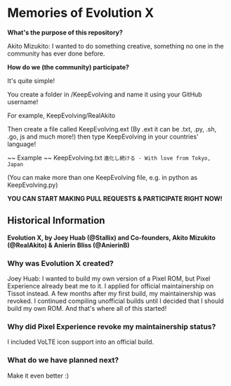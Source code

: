 # Memories of Evolution X

**What's the purpose of this repository?**

Akito Mizukito: I wanted to do something creative, something no one in the community has ever done before.

**How do we (the community) participate?**

It's quite simple!

You create a folder in /KeepEvolving and name it using your GitHub username!

For example, KeepEvolving/RealAkito

Then create a file called KeepEvolving.ext (By .ext it can be .txt, .py, .sh, .go, js and much more!) then type KeepEvolving in your countries' language!

~~ Example ~~
KeepEvolving.txt
`進化し続ける - With love from Tokyo, Japan`

(You can make more than one KeepEvolving file, e.g. in python as KeepEvolving.py)

**YOU CAN START MAKING PULL REQUESTS & PARTICIPATE RIGHT NOW!**

## Historical Information

**Evolution X, by Joey Huab (@Stallix) and Co-founders, Akito Mizukito (@RealAkito) & Anierin Bliss (@AnierinB)**


### Why was Evolution X created?

Joey Huab: I wanted to build my own version of a Pixel ROM, but Pixel Experience already beat me to it. I applied for official maintainership on Tissot instead. A few months after my first build, my maintainership was revoked. I continued compiling unofficial builds until I decided that I should build my own ROM. And that's where all of this started!

### Why did Pixel Experience revoke my maintainership status?

I included VoLTE icon support into an official build.

### What do we have planned next?

Make it even better :)
